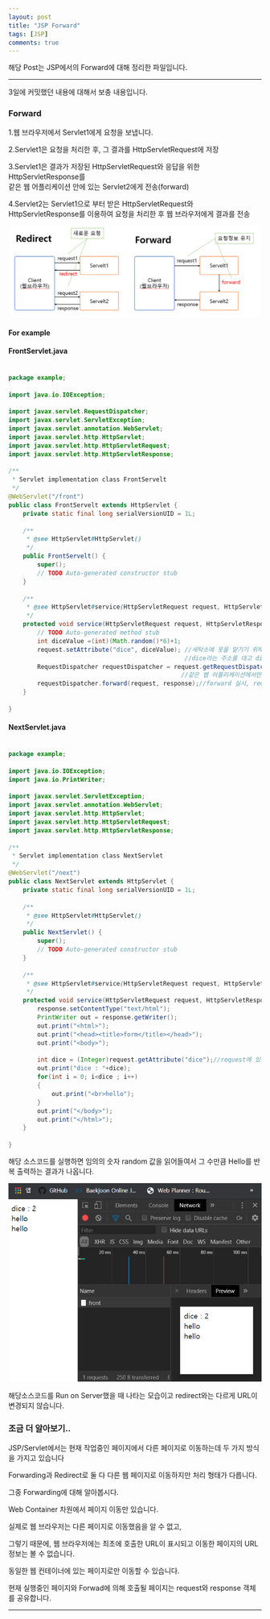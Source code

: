```yaml
---
layout: post
title: "JSP Forward"
tags: [JSP]
comments: true
---
```

 
해당 Post는 JSP에서의 Forward에 대해 정리한 파일입니다.

---

3일에 커밋했던 내용에 대해서 보충 내용입니다.

### Forward

1.웹 브라우저에서 Servlet1에게 요청을 보냅니다.

2.Servlet1은 요청을 처리한 후, 그 결과를 HttpServletRequest에 저장

3.Servlet1은 결과가 저장된 HttpServletRequest와 응답을 위한 HttpServletResponse를<br>
같은 웹 어플리케이션 안에 있는 Servlet2에게 전송(forward)

4.Servlet2는 Servlet1으로 부터 받은 HttpServletRequest와 HttpServletResponse를 이용하여 요청을 처리한 후 웹 브라우저에게 결과를 전송

<img src="https://raw.githubusercontent.com/junghyun100/junghyun100.github.io/master/images/Forward.PNG" alt="My Image">

#### For example

#### FrontServlet.java

```java

package example;

import java.io.IOException;

import javax.servlet.RequestDispatcher;
import javax.servlet.ServletException;
import javax.servlet.annotation.WebServlet;
import javax.servlet.http.HttpServlet;
import javax.servlet.http.HttpServletRequest;
import javax.servlet.http.HttpServletResponse;

/**
 * Servlet implementation class FrontServelt
 */
@WebServlet("/front")
public class FrontServelt extends HttpServlet {
	private static final long serialVersionUID = 1L;
       
    /**
     * @see HttpServlet#HttpServlet()
     */
    public FrontServelt() {
        super();
        // TODO Auto-generated constructor stub
    }

	/**
	 * @see HttpServlet#service(HttpServletRequest request, HttpServletResponse response)
	 */
	protected void service(HttpServletRequest request, HttpServletResponse response) throws ServletException, IOException {
		// TODO Auto-generated method stub
		int diceValue =(int)(Math.random()*6)+1;
		request.setAttribute("dice", diceValue); //세탁소에 옷을 맡기기 위해서는 주소와 옷을 맡겨야한다.
												 //dice라는 주소를 대고 diceValue라는 옷을 맡겨 두었다라고 생각하라.
		RequestDispatcher requestDispatcher = request.getRequestDispatcher("/next"); //어디로 forward 할 것이냐?
												//같은 웹 어플리케이션에서만 가능, 다른 어플리케이션은 불가능
		requestDispatcher.forward(request, response);//forward 실시, request와 response 넘겨줌
	}

}

```

#### NextServlet.java

```java

package example;

import java.io.IOException;
import java.io.PrintWriter;

import javax.servlet.ServletException;
import javax.servlet.annotation.WebServlet;
import javax.servlet.http.HttpServlet;
import javax.servlet.http.HttpServletRequest;
import javax.servlet.http.HttpServletResponse;

/**
 * Servlet implementation class NextServlet
 */
@WebServlet("/next")
public class NextServlet extends HttpServlet {
	private static final long serialVersionUID = 1L;
       
    /**
     * @see HttpServlet#HttpServlet()
     */
    public NextServlet() {
        super();
        // TODO Auto-generated constructor stub
    }

	/**
	 * @see HttpServlet#service(HttpServletRequest request, HttpServletResponse response)
	 */
	protected void service(HttpServletRequest request, HttpServletResponse response) throws ServletException, IOException {
		response.setContentType("text/html");
		PrintWriter out = response.getWriter();
		out.print("<html>");
		out.print("<head><title>form</title></head>");
		out.print("<body>");
		
		int dice = (Integer)request.getAttribute("dice");//request에 있는 값을 읽어들인 값은 오브젝트 값이기 때문에 변수형을 정해줘서 저장함
		out.print("dice : "+dice);
		for(int i = 0; i<dice ; i++)
		{
			out.print("<br>hello");
		}
		out.print("</body>");
		out.print("</html>");
	}

}


```

해당 소스코드를 실행하면 임의의 숫자 random 값을 읽어들여서 그 수만큼 Hello를 반복 출력하는 결과가 나옵니다.

<img src="https://raw.githubusercontent.com/junghyun100/junghyun100.github.io/master/images/Forward2.PNG" alt="My Image">

해당소스코드를 Run on Server했을 때 나타는 모습이고 redirect와는 다르게 URL이 변경되지 않습니다.


### 조금 더 알아보기..

JSP/Servlet에서는 현재 작업중인 페이지에서 다른 페이지로 이동하는데 두 가지 방식을 가지고 있습니다

Forwarding과 Redirect로 둘 다 다른 웹 페이지로 이동하지만 처리 형태가 다릅니다.

그중 Forwarding에 대해 알아봅시다.

Web Container 차원에서 페이지 이동만 있습니다.

실제로 웹 브라우저는 다른 페이지로 이동했음을 알 수 없고, 

그렇기 때문에, 웹 브라우저에는 최초에 호출한 URL이 표시되고 이동한 페이지의 URL 정보는 볼 수 없습니다. 

동일한 웹 컨테이너에 있는 페이지로만 이동할 수 있습니다. 

현재 실행중인 페이지와 Forwad에 의해 호출될 페이지는 request와 response 객체를 공유합니다.


---
